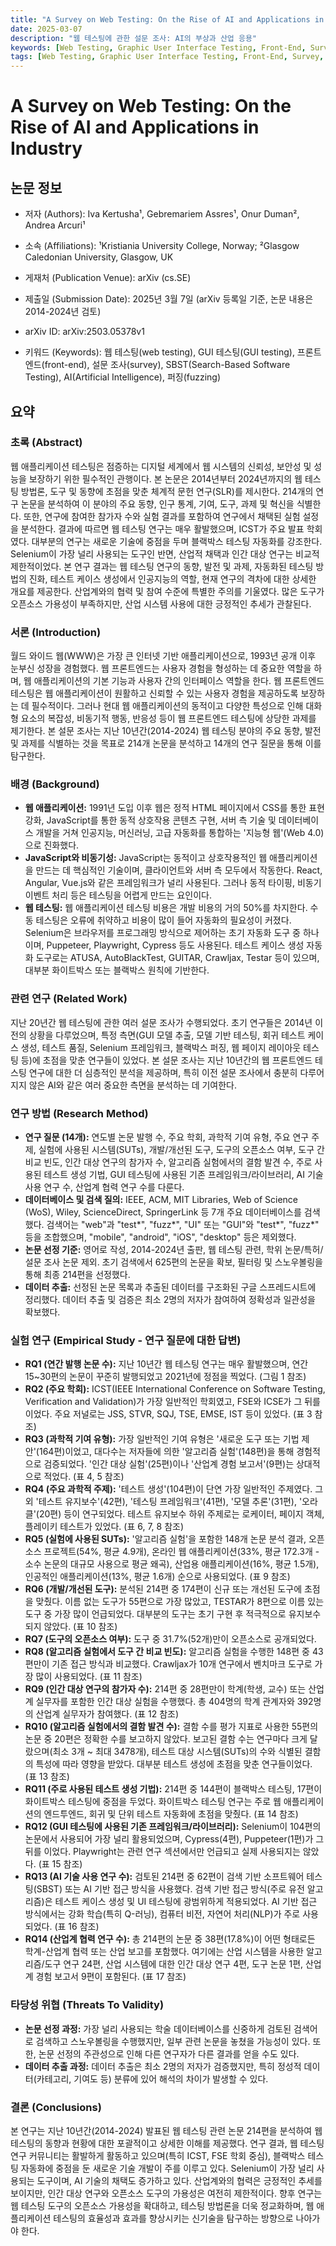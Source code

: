 ```yaml
---
title: "A Survey on Web Testing: On the Rise of AI and Applications in Industry"
date: 2025-03-07
description: "웹 테스팅에 관한 설문 조사: AI의 부상과 산업 응용"
keywords: [Web Testing, Graphic User Interface Testing, Front-End, Survey, Search-Based Software Testing, Software Testing, Artificial Intelligence, Fuzzing]
tags: [Web Testing, Graphic User Interface Testing, Front-End, Survey, Search-Based Software Testing, Software Testing, Artificial Intelligence, Fuzzing]
---
```


# A Survey on Web Testing: On the Rise of AI and Applications in Industry

## 논문 정보

-   저자 (Authors): Iva Kertusha¹, Gebremariem Assres¹, Onur Duman², Andrea Arcuri¹

-   소속 (Affiliations): ¹Kristiania University College, Norway; ²Glasgow Caledonian University, Glasgow, UK

-   게재처 (Publication Venue): arXiv (cs.SE)

-   제출일 (Submission Date): 2025년 3월 7일 (arXiv 등록일 기준, 논문 내용은 2014-2024년 검토)

-   arXiv ID: arXiv:2503.05378v1

-   키워드 (Keywords): 웹 테스팅(web testing), GUI 테스팅(GUI testing), 프론트엔드(front-end), 설문 조사(survey), SBST(Search-Based Software Testing), AI(Artificial Intelligence), 퍼징(fuzzing)

<!-- truncate -->

## 요약

### 초록 (Abstract)

웹 애플리케이션 테스팅은 점증하는 디지털 세계에서 웹 시스템의 신뢰성, 보안성 및 성능을 보장하기 위한 필수적인 관행이다.
본 논문은 2014년부터 2024년까지의 웹 테스팅 방법론, 도구 및 동향에 초점을 맞춘 체계적 문헌 연구(SLR)를 제시한다.
214개의 연구 논문을 분석하여 이 분야의 주요 동향, 인구 통계, 기여, 도구, 과제 및 혁신을 식별한다.
또한, 연구에 참여한 참가자 수와 실험 결과를 포함하여 연구에서 채택된 실험 설정을 분석한다.
결과에 따르면 웹 테스팅 연구는 매우 활발했으며, ICST가 주요 발표 학회였다. 대부분의 연구는 새로운 기술에 중점을 두며 블랙박스 테스팅 자동화를 강조한다.
Selenium이 가장 널리 사용되는 도구인 반면, 산업적 채택과 인간 대상 연구는 비교적 제한적이었다.
본 연구 결과는 웹 테스팅 연구의 동향, 발전 및 과제, 자동화된 테스팅 방법의 진화, 테스트 케이스 생성에서 인공지능의 역할, 현재 연구의 격차에 대한 상세한 개요를 제공한다.
산업계와의 협력 및 참여 수준에 특별한 주의를 기울였다.
많은 도구가 오픈소스 가용성이 부족하지만, 산업 시스템 사용에 대한 긍정적인 추세가 관찰된다.

### 서론 (Introduction)

월드 와이드 웹(WWW)은 가장 큰 인터넷 기반 애플리케이션으로, 1993년 공개 이후 눈부신 성장을 경험했다.
웹 프론트엔드는 사용자 경험을 형성하는 데 중요한 역할을 하며, 웹 애플리케이션의 기본 기능과 사용자 간의 인터페이스 역할을 한다.
웹 프론트엔드 테스팅은 웹 애플리케이션이 원활하고 신뢰할 수 있는 사용자 경험을 제공하도록 보장하는 데 필수적이다.
그러나 현대 웹 애플리케이션의 동적이고 다양한 특성으로 인해 대화형 요소의 복잡성, 비동기적 행동, 반응성 등이 웹 프론트엔드 테스팅에 상당한 과제를 제기한다.
본 설문 조사는 지난 10년간(2014-2024) 웹 테스팅 분야의 주요 동향, 발전 및 과제를 식별하는 것을 목표로 214개 논문을 분석하고 14개의 연구 질문을 통해 이를 탐구한다.

### 배경 (Background)

-   **웹 애플리케이션:** 1991년 도입 이후 웹은 정적 HTML 페이지에서 CSS를 통한 표현 강화, JavaScript를 통한 동적 상호작용 콘텐츠 구현, 서버 측 기술 및 데이터베이스 개발을 거쳐 인공지능, 머신러닝, 고급 자동화를 통합하는 '지능형 웹'(Web 4.0)으로 진화했다.
-   **JavaScript와 비동기성:** JavaScript는 동적이고 상호작용적인 웹 애플리케이션을 만드는 데 핵심적인 기술이며, 클라이언트와 서버 측 모두에서 작동한다. React, Angular, Vue.js와 같은 프레임워크가 널리 사용된다. 그러나 동적 타이핑, 비동기 이벤트 처리 등은 테스팅을 어렵게 만드는 요인이다.
-   **웹 테스팅:** 웹 애플리케이션 테스팅 비용은 개발 비용의 거의 50%를 차지한다. 수동 테스팅은 오류에 취약하고 비용이 많이 들어 자동화의 필요성이 커졌다. Selenium은 브라우저를 프로그래밍 방식으로 제어하는 초기 자동화 도구 중 하나이며, Puppeteer, Playwright, Cypress 등도 사용된다. 테스트 케이스 생성 자동화 도구로는 ATUSA, AutoBlackTest, GUITAR, Crawljax, Testar 등이 있으며, 대부분 화이트박스 또는 블랙박스 원칙에 기반한다.

### 관련 연구 (Related Work)

지난 20년간 웹 테스팅에 관한 여러 설문 조사가 수행되었다.
초기 연구들은 2014년 이전의 상황을 다루었으며, 특정 측면(GUI 모델 추출, 모델 기반 테스팅, 회귀 테스트 케이스 생성, 테스트 품질, Selenium 프레임워크, 블랙박스 퍼징, 웹 페이지 레이아웃 테스팅 등)에 초점을 맞춘 연구들이 있었다.
본 설문 조사는 지난 10년간의 웹 프론트엔드 테스팅 연구에 대한 더 심층적인 분석을 제공하며, 특히 이전 설문 조사에서 충분히 다루어지지 않은 AI와 같은 여러 중요한 측면을 분석하는 데 기여한다.

### 연구 방법 (Research Method)

-   **연구 질문 (14개):** 연도별 논문 발행 수, 주요 학회, 과학적 기여 유형, 주요 연구 주제, 실험에 사용된 시스템(SUTs), 개발/개선된 도구, 도구의 오픈소스 여부, 도구 간 비교 빈도, 인간 대상 연구의 참가자 수, 알고리즘 실험에서의 결함 발견 수, 주로 사용된 테스트 생성 기법, GUI 테스팅에 사용된 기존 프레임워크/라이브러리, AI 기술 사용 연구 수, 산업계 협력 연구 수를 다룬다.
-   **데이터베이스 및 검색 질의:** IEEE, ACM, MIT Libraries, Web of Science (WoS), Wiley, ScienceDirect, SpringerLink 등 7개 주요 데이터베이스를 검색했다. 검색어는 "web"과 "test*", "fuzz*", "UI" 또는 "GUI"와 "test*", "fuzz*" 등을 조합했으며, "mobile", "android", "iOS", "desktop" 등은 제외했다.
-   **논문 선정 기준:** 영어로 작성, 2014-2024년 출판, 웹 테스팅 관련, 학위 논문/특허/설문 조사 논문 제외. 초기 검색에서 625편의 논문을 확보, 필터링 및 스노우볼링을 통해 최종 214편을 선정했다.
-   **데이터 추출:** 선정된 논문 목록과 추출된 데이터를 구조화된 구글 스프레드시트에 정리했다. 데이터 추출 및 검증은 최소 2명의 저자가 참여하여 정확성과 일관성을 확보했다.

### 실험 연구 (Empirical Study - 연구 질문에 대한 답변)

-   **RQ1 (연간 발행 논문 수):** 지난 10년간 웹 테스팅 연구는 매우 활발했으며, 연간 15~30편의 논문이 꾸준히 발행되었고 2021년에 정점을 찍었다. (그림 1 참조)
-   **RQ2 (주요 학회):** ICST(IEEE International Conference on Software Testing, Verification and Validation)가 가장 일반적인 학회였고, FSE와 ICSE가 그 뒤를 이었다. 주요 저널로는 JSS, STVR, SQJ, TSE, EMSE, IST 등이 있었다. (표 3 참조)
-   **RQ3 (과학적 기여 유형):** 가장 일반적인 기여 유형은 '새로운 도구 또는 기법 제안'(164편)이었고, 대다수는 저자들에 의한 '알고리즘 실험'(148편)을 통해 경험적으로 검증되었다. '인간 대상 실험'(25편)이나 '산업계 경험 보고서'(9편)는 상대적으로 적었다. (표 4, 5 참조)
-   **RQ4 (주요 과학적 주제):** '테스트 생성'(104편)이 단연 가장 일반적인 주제였다. 그 외 '테스트 유지보수'(42편), '테스팅 프레임워크'(41편), '모델 추론'(31편), '오라클'(20편) 등이 연구되었다. 테스트 유지보수 하위 주제로는 로케이터, 페이지 객체, 플레이키 테스트가 있었다. (표 6, 7, 8 참조)
-   **RQ5 (실험에 사용된 SUTs):** '알고리즘 실험'을 포함한 148개 논문 분석 결과, 오픈소스 프로젝트(54%, 평균 4.9개), 온라인 웹 애플리케이션(33%, 평균 172.3개 - 소수 논문의 대규모 사용으로 평균 왜곡), 산업용 애플리케이션(16%, 평균 1.5개), 인공적인 애플리케이션(13%, 평균 1.6개) 순으로 사용되었다. (표 9 참조)
-   **RQ6 (개발/개선된 도구):** 분석된 214편 중 174편이 신규 또는 개선된 도구에 초점을 맞췄다. 이름 없는 도구가 55편으로 가장 많았고, TESTAR가 8편으로 이름 있는 도구 중 가장 많이 언급되었다. 대부분의 도구는 초기 구현 후 적극적으로 유지보수되지 않았다. (표 10 참조)
-   **RQ7 (도구의 오픈소스 여부):** 도구 중 31.7%(52개)만이 오픈소스로 공개되었다.
-   **RQ8 (알고리즘 실험에서 도구 간 비교 빈도):** 알고리즘 실험을 수행한 148편 중 43편만이 기존 접근 방식과 비교했다. Crawljax가 10개 연구에서 벤치마크 도구로 가장 많이 사용되었다. (표 11 참조)
-   **RQ9 (인간 대상 연구의 참가자 수):** 214편 중 28편만이 학계(학생, 교수) 또는 산업계 실무자를 포함한 인간 대상 실험을 수행했다. 총 404명의 학계 관계자와 392명의 산업계 실무자가 참여했다. (표 12 참조)
-   **RQ10 (알고리즘 실험에서의 결함 발견 수):** 결함 수를 평가 지표로 사용한 55편의 논문 중 20편은 정확한 수를 보고하지 않았다. 보고된 결함 수는 연구마다 크게 달랐으며(최소 3개 ~ 최대 3478개), 테스트 대상 시스템(SUTs)의 수와 식별된 결함의 특성에 따라 영향을 받았다. 대부분 테스트 생성에 초점을 맞춘 연구들이었다. (표 13 참조)
-   **RQ11 (주로 사용된 테스트 생성 기법):** 214편 중 144편이 블랙박스 테스팅, 17편이 화이트박스 테스팅에 중점을 두었다. 화이트박스 테스팅 연구는 주로 웹 애플리케이션의 엔드투엔드, 회귀 및 단위 테스트 자동화에 초점을 맞췄다. (표 14 참조)
-   **RQ12 (GUI 테스팅에 사용된 기존 프레임워크/라이브러리):** Selenium이 104편의 논문에서 사용되어 가장 널리 활용되었으며, Cypress(4편), Puppeteer(1편)가 그 뒤를 이었다. Playwright는 관련 연구 섹션에서만 언급되고 실제 사용되지는 않았다. (표 15 참조)
-   **RQ13 (AI 기술 사용 연구 수):** 검토된 214편 중 62편이 검색 기반 소프트웨어 테스팅(SBST) 또는 AI 기반 접근 방식을 사용했다. 검색 기반 접근 방식(주로 유전 알고리즘)은 테스트 케이스 생성 및 UI 테스팅에 광범위하게 적용되었다. AI 기반 접근 방식에서는 강화 학습(특히 Q-러닝), 컴퓨터 비전, 자연어 처리(NLP)가 주로 사용되었다. (표 16 참조)
-   **RQ14 (산업계 협력 연구 수):** 총 214편의 논문 중 38편(17.8%)이 어떤 형태로든 학계-산업계 협력 또는 산업 보고를 포함했다. 여기에는 산업 시스템을 사용한 알고리즘/도구 연구 24편, 산업 시스템에 대한 인간 대상 연구 4편, 도구 논문 1편, 산업계 경험 보고서 9편이 포함된다. (표 17 참조)

### 타당성 위협 (Threats To Validity)

-   **논문 선정 과정:** 가장 널리 사용되는 학술 데이터베이스를 신중하게 검토된 검색어로 검색하고 스노우볼링을 수행했지만, 일부 관련 논문을 놓쳤을 가능성이 있다. 또한, 논문 선정의 주관성으로 인해 다른 연구자가 다른 결과를 얻을 수도 있다.
-   **데이터 추출 과정:** 데이터 추출은 최소 2명의 저자가 검증했지만, 특히 정성적 데이터(카테고리, 기여도 등) 분류에 있어 해석의 차이가 발생할 수 있다.

### 결론 (Conclusions)

본 연구는 지난 10년간(2014-2024) 발표된 웹 테스팅 관련 논문 214편을 분석하여 웹 테스팅의 동향과 현황에 대한 포괄적이고 상세한 이해를 제공했다.
연구 결과, 웹 테스팅 연구 커뮤니티는 활발하게 활동하고 있으며(특히 ICST, FSE 학회 중심), 블랙박스 테스팅 자동화에 중점을 둔 새로운 기술 개발이 주를 이루고 있다.
Selenium이 가장 널리 사용되는 도구이며, AI 기술의 채택도 증가하고 있다.
산업계와의 협력은 긍정적인 추세를 보이지만, 인간 대상 연구와 오픈소스 도구의 가용성은 여전히 제한적이다.
향후 연구는 웹 테스팅 도구의 오픈소스 가용성을 확대하고, 테스팅 방법론을 더욱 정교화하며, 웹 애플리케이션 테스팅의 효율성과 효과를 향상시키는 신기술을 탐구하는 방향으로 나아가야 한다.